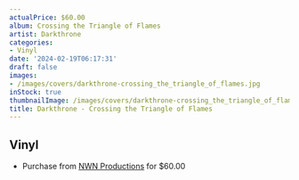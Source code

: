 ```yaml
---
actualPrice: $60.00
album: Crossing the Triangle of Flames
artist: Darkthrone
categories:
- Vinyl
date: '2024-02-19T06:17:31'
draft: false
images:
- /images/covers/darkthrone-crossing_the_triangle_of_flames.jpg
inStock: true
thumbnailImage: /images/covers/darkthrone-crossing_the_triangle_of_flames-thumb.jpg
title: Darkthrone - Crossing the Triangle of Flames
---
```


## Vinyl
* Purchase from [NWN Productions](http://shop.nwnprod.com/index.php?route=product/product&path=76&product_id=47384&sort=pd.name&order=ASC) for $60.00
